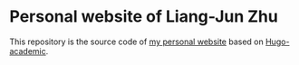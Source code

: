 # Personal website of Liang-Jun Zhu

This repository is the source code of [my personal website](http://zhulj.net) based on [Hugo-academic](https://github.com/gcushen/hugo-academic/).
